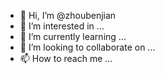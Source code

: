 - 👋 Hi, I’m @zhoubenjian
- 👀 I’m interested in ...
- 🌱 I’m currently learning ...
- 💞️ I’m looking to collaborate on ...
- 📫 How to reach me ...

<!---
zhoubenjian/zhoubenjian is a ✨ special ✨ repository because its `README.md` (this file) appears on your GitHub profile.
You can click the Preview link to take a look at your changes.
--->
